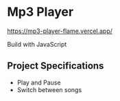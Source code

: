 # Mp3 Player

https://mp3-player-flame.vercel.app/

Build with JavaScript

## Project Specifications

+ Play and Pause
+ Switch between songs

